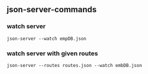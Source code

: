 ## json-server-commands

### watch server
`json-server --watch empDB.json`

### watch server with given routes
`json-server --routes routes.json --watch embDB.json`
